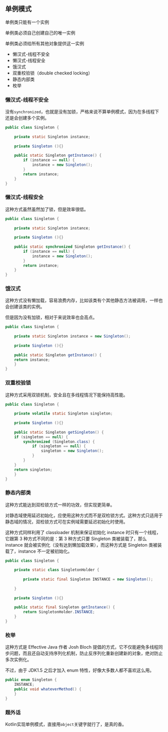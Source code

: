 ## 单例模式

单例类只能有一个实例

单例类必须自己创建自己的唯一实例

单例类必须给所有其他对象提供这一实例

* 懒汉式-线程不安全
* 懒汉式-线程安全
* 饿汉式
* 双重校验锁（double checked locking）
* 静态内部类
* 枚举

### 懒汉式-线程不安全

没有`synchronized`，也就是没有加锁，严格来说不算单例模式，因为在多线程下还是会创建多个实例。

```java
public class Singleton {  
  
    private static Singleton instance; 
  
    private Singleton (){}  
  
    public static Singleton getInstance() {  
        if (instance == null) {  
            instance = new Singleton();  
        }  
        return instance;  
    }  
}
```

### 懒汉式-线程安全

这种方式虽然虽然加了锁，但是效率很低。

```java
public class Singleton {  
  
    private static Singleton instance;  
  
    private Singleton (){}  
  
    public static synchronized Singleton getInstance() {  
        if (instance == null) {  
            instance = new Singleton();  
        }  
        return instance;  
    }  
}
```

### 饿汉式

这种方式没有懒加载，容易浪费内存，比如该类有个其他静态方法被调用，一样也会创建该类的实例。

但是因为没有加锁，相对于来说效率也会高点。

```java
public class Singleton {  
  
    private static Singleton instance = new Singleton();  
  
    private Singleton (){}  
  
    public static Singleton getInstance() {  
    return instance;  
    }  
}
```

### 双重校验锁

这种方式采用双锁机制，安全且在多线程情况下能保持高性能。

```java
public class Singleton {  
  
    private volatile static Singleton singleton;  
  
    private Singleton (){}  
  
    public static Singleton getSingleton() {  
    if (singleton == null) {  
        synchronized (Singleton.class) {  
            if (singleton == null) {  
                singleton = new Singleton();  
            }  
        }  
    }  
    return singleton;  
    }  
}
```

### 静态内部类

这种方式能达到双检锁方式一样的功效，但实现更简单。

对静态域使用延迟初始化，应使用这种方式而不是双检锁方式。这种方式只适用于静态域的情况，双检锁方式可在实例域需要延迟初始化时使用。

这种方式同样利用了 classloader 机制来保证初始化 instance 时只有一个线程，它跟第 3 种方式不同的是：第 3 种方式只要 Singleton 类被装载了，那么 instance 就会被实例化（没有达到懒加载效果），而这种方式是 Singleton 类被装载了，instance 不一定被初始化。

```java
public class Singleton {  
  
    private static class SingletonHolder {  
      
    	private static final Singleton INSTANCE = new Singleton(); 
      
    }  
  
    private Singleton (){}  
  
    public static final Singleton getInstance() {  
        return SingletonHolder.INSTANCE;  
    }  
}
```

### 枚举

这种方式是 Effective Java 作者 Josh Bloch 提倡的方式，它不仅能避免多线程同步问题，而且还自动支持序列化机制，防止反序列化重新创建新的对象，绝对防止多次实例化。

不过，由于 JDK1.5 之后才加入 enum 特性，好像大多数人都不喜欢这么用。

```java
public enum Singleton {  
    INSTANCE;  
    public void whateverMethod() {  
    }  
}
```

### 题外话

Kotlin实现单例模式，直接用`object`关键字就行了，是真的香。

